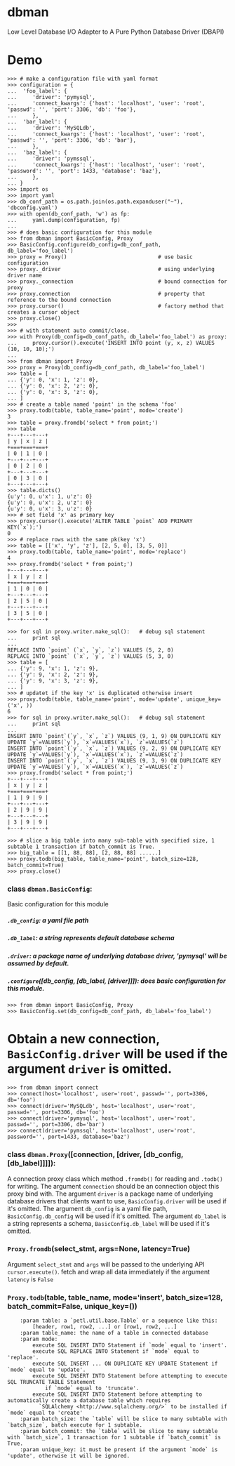 # dbman
Low Level Database I/O Adapter to A Pure Python Database Driver (DBAPI)

# Demo
```
>>> # make a configuration file with yaml format
>>> configuration = {
...  'foo_label': {
...     'driver': 'pymysql',
...     'connect_kwargs': {'host': 'localhost', 'user': 'root', 'passwd': '', 'port': 3306, 'db': 'foo'},
...     },
...  'bar_label': {
...     'driver': 'MySQLdb',
...     'connect_kwargs': {'host': 'localhost', 'user': 'root', 'passwd': '', 'port': 3306, 'db': 'bar'},
...     },
...  'baz_label': {
...     'driver': 'pymssql',
...     'connect_kwargs': {'host': 'localhost', 'user': 'root', 'password': '', 'port': 1433, 'database': 'baz'},
...     },
... }
>>> import os
>>> import yaml
>>> db_conf_path = os.path.join(os.path.expanduser("~"), 'dbconfig.yaml')
>>> with open(db_conf_path, 'w') as fp:
...     yaml.dump(configuration, fp)
...
>>> # does basic configuration for this module
>>> from dbman import BasicConfig, Proxy
>>> BasicConfig.configure(db_config=db_conf_path, db_label='foo_label')
>>> proxy = Proxy()                             # use basic configuration
>>> proxy._driver                               # using underlying driver name
>>> proxy._connection                           # bound connection for proxy
>>> proxy.connection                            # property that reference to the bound connection
>>> proxy.cursor()                              # factory method that creates a cursor object
>>> proxy.close()
>>>
>>> # with statement auto commit/close.
>>> with Proxy(db_config=db_conf_path, db_label='foo_label') as proxy:
...     proxy.cursor().execute('INSERT INTO point (y, x, z) VALUES (10, 10, 10);')
...
>>> from dbman import Proxy
>>> proxy = Proxy(db_config=db_conf_path, db_label='foo_label')
>>> table = [
... {'y': 0, 'x': 1, 'z': 0},
... {'y': 0, 'x': 2, 'z': 0},
... {'y': 0, 'x': 3, 'z': 0},
... ]
>>> # create a table named 'point' in the schema 'foo'
>>> proxy.todb(table, table_name='point', mode='create') 
3
>>> table = proxy.fromdb('select * from point;')
>>> table
+---+---+---+
| y | x | z |
+===+===+===+
| 0 | 1 | 0 |
+---+---+---+
| 0 | 2 | 0 |
+---+---+---+
| 0 | 3 | 0 |
+---+---+---+
>>> table.dicts()
{u'y': 0, u'x': 1, u'z': 0}
{u'y': 0, u'x': 2, u'z': 0}
{u'y': 0, u'x': 3, u'z': 0}
>>> # set field 'x' as primary key
>>> proxy.cursor().execute('ALTER TABLE `point` ADD PRIMARY KEY(`x`);')  
0
>>> # replace rows with the same pk(key 'x')
>>> table = [['x', 'y', 'z'], [2, 5, 0], [3, 5, 0]]
>>> proxy.todb(table, table_name='point', mode='replace')
4
>>> proxy.fromdb('select * from point;')
+---+---+---+
| x | y | z |
+===+===+===+
| 1 | 0 | 0 |
+---+---+---+
| 2 | 5 | 0 |
+---+---+---+
| 3 | 5 | 0 |
+---+---+---+

>>> for sql in proxy.writer.make_sql():   # debug sql statement
...     print sql
...
REPLACE INTO `point` (`x`, `y`, `z`) VALUES (5, 2, 0)
REPLACE INTO `point` (`x`, `y`, `z`) VALUES (5, 3, 0)
>>> table = [
... {'y': 9, 'x': 1, 'z': 9},
... {'y': 9, 'x': 2, 'z': 9},
... {'y': 9, 'x': 3, 'z': 9},
... ]
>>> # updatet if the key 'x' is duplicated otherwise insert
>>> proxy.todb(table, table_name='point', mode='update', unique_key=('x', )) 
6
>>> for sql in proxy.writer.make_sql():   # debug sql statement
...     print sql
...
INSERT INTO `point`(`y`, `x`, `z`) VALUES (9, 1, 9) ON DUPLICATE KEY UPDATE `y`=VALUES(`y`), `x`=VALUES(`x`), `z`=VALUES(`z`)
INSERT INTO `point`(`y`, `x`, `z`) VALUES (9, 2, 9) ON DUPLICATE KEY UPDATE `y`=VALUES(`y`), `x`=VALUES(`x`), `z`=VALUES(`z`)
INSERT INTO `point`(`y`, `x`, `z`) VALUES (9, 3, 9) ON DUPLICATE KEY UPDATE `y`=VALUES(`y`), `x`=VALUES(`x`), `z`=VALUES(`z`)
>>> proxy.fromdb('select * from point;')
+---+---+---+
| x | y | z |
+===+===+===+
| 1 | 9 | 9 |
+---+---+---+
| 2 | 9 | 9 |
+---+---+---+
| 3 | 9 | 9 |
+---+---+---+

>>> # slice a big table into many sub-table with specified size, 1 subtable 1 transaction if batch_commit is True.
>>> big_table = [[1, 88, 88], [2, 88, 88] ......]
>>> proxy.todb(big_table, table_name='point', batch_size=128, batch_commit=True)
>>> proxy.close()
```


### class ``dbman.BasicConfig``:
Basic configuration for this module

##### `.db_config`: a yaml file path
##### `.db_label`: a string represents default database schema
##### `.driver`: a package name of underlying database driver, 'pymysql' will be assumed by default.
##### `.configure`([db_config, [db_label, [driver]]]): does basic configuration for this module.

```
>>> from dbman import BasicConfig, Proxy
>>> BasicConfig.set(db_config=db_conf_path, db_label='foo_label') 
```
   	

# Obtain a new connection, `BasicConfig.driver` will be used if the argument `driver` is omitted.
```
>>> from dbman import connect
>>> connect(host='localhost', user='root', passwd='', port=3306, db='foo')
>>> connect(driver='MySQLdb', host='localhost', user='root', passwd='', port=3306, db='foo') 
>>> connect(driver='pymysql', host='localhost', user='root', passwd='', port=3306, db='bar') 
>>> connect(driver='pymssql', host='localhost', user='root', password='', port=1433, database='baz') 
```

### class ``dbman.Proxy``([connection, [driver, [db_config, [db_label]]]]):
A connection proxy class which method `.fromdb()` for reading and `.todb()` for writing.
The argument `connection` should be an connection object this proxy bind with.
The argument `driver` is a package name of underlying database drivers that clients want to use, `BasicConfig.driver`
      will be used if it's omitted.
The argument `db_config` is a yaml file path, `BasicConfig.db_config` will be used if it's omitted.
The argument `db_label` is a string represents a schema, `BasicConfig.db_label` will be used if it's omitted.


### `Proxy.fromdb`(select_stmt, args=None, latency=True)
Argument `select_stmt` and `args` will be passed to the underlying API `cursor.execute()`.
fetch and wrap all data immediately if the argument `latency` is `False`


### `Proxy.todb`(table, table_name, mode='insert',  batch_size=128, batch_commit=False, unique_key=())
        :param table: a `petl.util.base.Table` or a sequence like this:
            [header, row1, row2, ...] or [row1, row2, ...]
        :param table_name: the name of a table in connected database
        :param mode:
            execute SQL INSERT INTO Statement if `mode` equal to 'insert'.
            execute SQL REPLACE INTO Statement if `mode` equal to 'replace'.
            execute SQL INSERT ... ON DUPLICATE KEY UPDATE Statement if `mode` equal to 'update'.
            execute SQL INSERT INTO Statement before attempting to execute SQL TRUNCATE TABLE Statement
                if `mode` equal to 'truncate'.
            execute SQL INSERT INTO Statement before attempting to automatically create a database table which requires
              `SQLAlchemy <http://www.sqlalchemy.org/>` to be installed if `mode` equal to 'create'
        :param batch_size: the `table` will be slice to many subtable with `batch_size`, batch execute for 1 subtable.
        :param batch_commit: the `table` will be slice to many subtable with `batch_size`, 1 transaction for 1 subtable if `batch_commit` is True.
        :param unique_key: it must be present if the argument `mode` is 'update', otherwise it will be ignored.